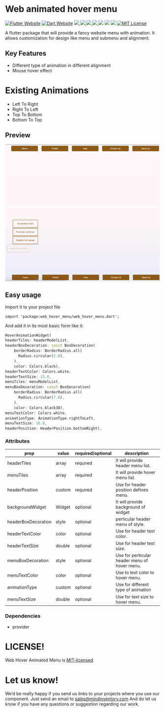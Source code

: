 # Web animated hover menu

<a href="https://flutter.dev/"><img src="https://img.shields.io/badge/flutter-website-deepskyblue.svg" alt="Flutter Website"></a>
<a href="https://dart.dev"><img src="https://img.shields.io/badge/dart-website-deepskyblue.svg" alt="Dart Website"></a>
<a href="" style="pointer-events: stroke;" target="_blank">
<img src="https://img.shields.io/badge/platform-Web-deepskyblue">
</a>
<a href="" style="pointer-events: stroke;" target="_blank">
<img src="https://img.shields.io/badge/platform-Mac-deepskyblue">
</a>
<a href="" style="pointer-events: stroke;" target="_blank">
<img src="https://img.shields.io/badge/platform-Linux-deepskyblue">
</a>
<a href="" style="pointer-events: stroke;" target="_blank">
<img src="https://img.shields.io/badge/platform-Windows-deepskyblue">
</a>
<a href=""><img src="https://app.codacy.com/project/badge/Grade/dc683c9cc61b499fa7cdbf54e4d9ff35"/></a>
<a href="https://github.com/Mindinventory/web_animated_menu/blob/master/LICENSE" style="pointer-events: stroke;" target="_blank">
<img src="https://img.shields.io/github/license/Mindinventory/web_animated_menu"></a>
<a href="https://pub.dev/packages/web_hover_menu"><img src="https://img.shields.io/pub/v/web_animated_menu?color=as&label=web_animated_menu&logo=as1&logoColor=blue&style=social"></a>
<a href="https://github.com/Mindinventory/web_animated_menu"><img src="https://img.shields.io/github/stars/Mindinventory/web_animated_menu?style=social" alt="MIT License"></a>

A flutter package that will provide a fancy website menu with animation. It allows customization for design like menu and submenu and alignment.

## Key Features

* Different type of animation in different alignment
* Mouse hover effect

# Existing Animations

* Left To Right 
* Right To Left
* Top To Bottom
* Bottom To Top

## Preview

![gif](https://github.com/Mindinventory/web_animated_menu/blob/main/top_right_align.gif)
![gif](https://github.com/Mindinventory/web_animated_menu/blob/main/bottom_right_align.gif)

## Easy usage

Import it to your project file

```
import 'package:web_hover_menu/web_hover_menu.dart';
```

And add it in its most basic form like it:

``` dart
HoverAnimationWidget(
headerTiles: headerModelList,
headerBoxDecoration: const BoxDecoration(
    borderRadius: BorderRadius.all(
      Radius.circular(5.0),
    ),
    color: Colors.black),
headerTextColor: Colors.white,
headerTextSize: 15.0,
menuTiles: menuModelList,
menuBoxDecoration: const BoxDecoration(
    borderRadius: BorderRadius.all(
      Radius.circular(7.0),
    ),
    color: Colors.black38),
menuTextColor: Colors.white,
animationType: AnimationType.rightToLeft,
menuTextSize: 16.0,
headerPosition: HeaderPosition.bottomRight),

```

### Attributes

| prop                       | value          | required/optional | description                                  |
| -------------------------- | --------       | ----------------- | ---------------------------------------------|
| headerTiles                | array          | required          | It will provide header menu list.            |
| menuTiles                  | array          | required          | It will provide hover menu list.             |
| headerPosition             | custom         | required          | Use for header position defines menu.        |
| backgroundWidget           | Widget         | optional          | It will provide background of widget         |
| headerBoxDecoration        | style          | optional          | perticular header menu of style.             |
| headerTextColor            | color          | optional          | Use for header text color.                   |
| headerTextSize             | double         | optional          | Use for header text size.                    |
| menuBoxDecoration          | style          | optional          | Use for perticular header menu of hover menu.|
| menuTextColor              | color          | optional          | Use to  text color to hover menu.            |
| animationType              | custom         | optional          | Use for different type of animation          |
| menuTextSize               | double         | optional          | Use for text size to hover menu.             |

### Dependencies

* provider

# LICENSE!

Web Hover Animated Menu is [MIT-licensed](/LICENSE).

# Let us know!

We’d be really happy if you send us links to your projects where you use our component. Just send an
email to sales@mindinventory.com And do let us know if you have any questions or suggestion
regarding our work.
